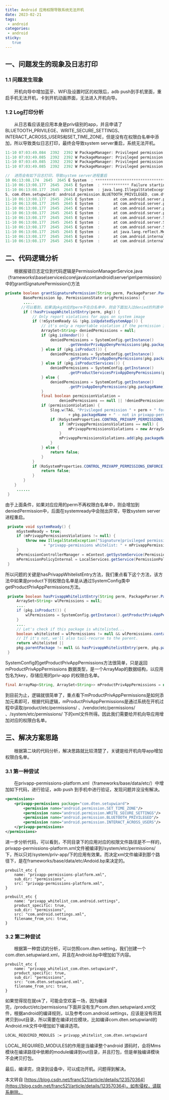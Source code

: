 ```yaml
---
title: Android 应用权限导致系统无法开机
date: 2023-02-21
tags:
 - android
categories: 
 - android
sticky: 
   true
---
```


## 一、问题发生的现象及日志打印

### 1.1 问题发生现象

  开机向导中增加蓝牙、WIFI及设置时区的权限后，adb push到手机里面，重启手机无法开机，卡到开机动画界面，无法进入开机向导。

### 1.2 Log打印分析

  从日志看应该是应用本身是priv级别的app，并且申请了BLUETOOTH\_PRIVILEGE、WRITE\_SECURE\_SETTINGS、INTERACT\_ACROSS\_USERS和SET\_TIME\_ZONE，但是没有在权限白名单中添加，所以导致类似日志打印，最终会导致system server重启，系统无法开机。

```c
11-10 07:03:49.084  2392  2392 W PackageManager: Privileged permission android.permission.BLUETOOTH_PRIVILEGED for package com.dten.setupwiard - not in privapp-permissions whitelist
11-10 07:03:49.085  2392  2392 W PackageManager: Privileged permission android.permission.WRITE_SECURE_SETTINGS for package com.dten.setupwiard - not in privapp-permissions whitelist
11-10 07:03:49.085  2392  2392 W PackageManager: Privileged permission android.permission.INTERACT_ACROSS_USERS for package com.dten.setupwiard - not in privapp-permissions whitelist
11-10 07:03:49.085  2392  2392 W PackageManager: Privileged permission android.permission.SET_TIME_ZONE for package com.dten.setupwiard - not in privapp-permissions whitelist

//  进而会有如下日志打印，导致system server进程重启
10 06:13:08.174  2645  2645 E System  : ******************************************
11-10 06:13:08.177  2645  2645 E System  : ************ Failure starting system services
11-10 06:13:08.177  2645  2645 E System  : java.lang.IllegalStateException: Signature|privileged permissions not in privapp-permissions whitelist: {com.dten.setupwiard: android.permission.WRITE_SECURE_SETTINGS, com.dten.setupwiard: android.permission.INTERACT_ACROSS_USER
S, com.dten.setupwiard: android.permission.BLUETOOTH_PRIVILEGED, com.dten.setupwiard: android.permission.SET_TIME_ZONE}
11-10 06:13:08.177  2645  2645 E System  :      at com.android.server.pm.permission.PermissionManagerService.systemReady(PermissionManagerService.java:2956)
11-10 06:13:08.177  2645  2645 E System  :      at com.android.server.pm.permission.PermissionManagerService.access$100(PermissionManagerService.java:122)
11-10 06:13:08.177  2645  2645 E System  :      at com.android.server.pm.permission.PermissionManagerService$PermissionManagerServiceInternalImpl.systemReady(PermissionManagerService.java:3017)
11-10 06:13:08.177  2645  2645 E System  :      at com.android.server.pm.PackageManagerService.systemReady(PackageManagerService.java:21902)
11-10 06:13:08.177  2645  2645 E System  :      at com.android.server.SystemServer.startOtherServices(SystemServer.java:2096)
11-10 06:13:08.177  2645  2645 E System  :      at com.android.server.SystemServer.run(SystemServer.java:539)
11-10 06:13:08.177  2645  2645 E System  :      at com.android.server.SystemServer.main(SystemServer.java:367)
11-10 06:13:08.177  2645  2645 E System  :      at java.lang.reflect.Method.invoke(Native Method)
11-10 06:13:08.177  2645  2645 E System  :      at com.android.internal.os.RuntimeInit$MethodAndArgsCaller.run(RuntimeInit.java:492)
11-10 06:13:08.177  2645  2645 E System  :      at com.android.internal.os.ZygoteInit.main(ZygoteInit.java:1050)

```

二、代码逻辑分析
--------------------------------------------------------------------

  根据报错日志定位到代码逻辑是PermissionManagerService.java（frameworks\\base\\services\\core\\java\\com\\android\\server\\pm\\permission）中的grantSignaturePermission()方法

```java
private boolean grantSignaturePermission(String perm, PackageParser.Package pkg,         
        BasePermission bp, PermissionsState origPermissions) {
        .....
       //可以看到，如果该pkg对应的perm不在白名单中，则会下面加入过denied的列表中，导致下面的not in priv的日志打印
        if (!hasPrivappWhitelistEntry(perm, pkg)) {                                       
            // Only report violations for apps on system image                           
            if (!mSystemReady && !pkg.isUpdatedSystemApp()) {                             
                // it's only a reportable violation if the permission isn't explicitly denied          
                ArraySet<String> deniedPermissions = null;                               
                if (pkg.isVendor()) {                                                     
                    deniedPermissions = SystemConfig.getInstance()                       
                            .getVendorPrivAppDenyPermissions(pkg.packageName);           
                } else if (pkg.isProduct()) {                                             
                    deniedPermissions = SystemConfig.getInstance()                       
                            .getProductPrivAppDenyPermissions(pkg.packageName);           
                } else if (pkg.isProductServices()) {                                     
                    deniedPermissions = SystemConfig.getInstance()                       
                            .getProductServicesPrivAppDenyPermissions(pkg.packageName);   
                } else {                                                                 
                    deniedPermissions = SystemConfig.getInstance()                       
                            .getPrivAppDenyPermissions(pkg.packageName);                 
                }                                                                         
                final boolean permissionViolation =                                       
                        deniedPermissions == null || !deniedPermissions.contains(perm);                
                if (permissionViolation) {                                               
                    Slog.w(TAG, "Privileged permission " + perm + " for package "         
                            + pkg.packageName + " - not in privapp-permissions whitelist");                                                                                 
                    if (RoSystemProperties.CONTROL_PRIVAPP_PERMISSIONS_ENFORCE) {         
                        if (mPrivappPermissionsViolations == null) {                     
                            mPrivappPermissionsViolations = new ArraySet<>();             
                        }                                                                 
                        mPrivappPermissionsViolations.add(pkg.packageName + ": " + perm); 
                    }                                                                     
                } else {                                                                 
                    return false;                                                         
                }                                                                         
            }                                                                             
            if (RoSystemProperties.CONTROL_PRIVAPP_PERMISSIONS_ENFORCE) {                
                return false;                                                             
            }                                                                             
        }                                                                                 
    }                                                                                     
     ......       
 }
```

由于上面条件，如果对应应用的perm不再权限白名单中，则会增加到deniedPermission中，后面在systemready中会抛出异常，导致system server进程重启。

```java
 private void systemReady() {      
     mSystemReady = true;                                                                 
     if (mPrivappPermissionsViolations != null) {                                        
         throw new IllegalStateException("Signature|privileged permissions not in "               
                 + "privapp-permissions whitelist: " + mPrivappPermissionsViolations);            
     }                                                                                                                                                             
     mPermissionControllerManager = mContext.getSystemService(PermissionControllerManager.class); 
     mPermissionPolicyInternal = LocalServices.getService(PermissionPolicyInternal.class);        
 }                                                                                                
```



 所以问题的关键是hasPrivappWhitelistEntry方法，我们重点看下这个方法，该方法中如果是product下则权限白名单是从通过SystemConfig类中getProductPrivAppPermissions方法。

```java
 private boolean hasPrivappWhitelistEntry(String perm, PackageParser.Package pkg) {       
     ArraySet<String> wlPermissions = null;
     ....
     if (pkg.isProduct()) {                                                          
         wlPermissions = SystemConfig.getInstance().getProductPrivAppPermissions(pkg.packageName);  
     } 
     ....
     // Let's check if this package is whitelisted...                                     
     boolean whitelisted = wlPermissions != null && wlPermissions.contains(perm);      
     // If it's not, we'll also tail-recurse to the parent.                               
     return whitelisted ||                                                               
     pkg.parentPackage != null && hasPrivappWhitelistEntry(perm, pkg.parentPackage);
 }   
```

SystemConfig的getProductPrivAppPermissions方法很简单，只是返回mProductPrivAppPermissions 数据类型，是一个ArrayMap的数据结构，以应用包名为key，存储应用的priv-app 的权限白名单。

```java
final ArrayMap<String, ArraySet<String>> mProductPrivAppPermissions = new ArrayMap<>(); 
```

 到目前为止，逻辑就很简单了，重点看下mProductPrivAppPermissions是如何添加元素即可，根据代码逻辑，mProductPrivAppPermissions是通过系统在开机过程中读取/product/etc/permissions/ 、/vendor/etc/permissions/ 、/system/etc/permissions/ 下的xml文件所得。因此我们需要给开机向导应用增加对应的权限白名单。

三、解决方案思路
--------------------------------------------------------------------

  根据第二块的代码分析，解决思路就比较清楚了，关键是给开机向导app增加权限白名单。

### 3.1 第一种尝试

  在privapp-permissions-platform.xml（frameworks/base/data/etc/）中增加如下代码，进行验证，adb push 到手机中进行验证，发现问题并没没有解决。

```xml
<permissions>
    <privapp-permissions package="com.dten.setupwiard">
        <permission name="android.permission.SET_TIME_ZONE"/>
        <permission name="android.permission.WRITE_SECURE_SETTINGS"/>
        <permission name="android.permission.BLUETOOTH_PRIVILEGED"/>
        <permission name="android.permission.INTERACT_ACROSS_USERS"/>
    </privapp-permissions>
</permissions>
```

进一步分析代码，可以看到，不同目录下的应用对应的权限文件路径是不一样的，privapp-permissions-platform.xml文件被编译到/system/etc/permissions/下，所以只对/system/priv-app/下的应用有效果。而决定xml文件编译到那个路径下，是在frameworks/base/data/etc/Andoid.bp来决定的。

```
prebuilt_etc {                               
    name: "privapp-permissions-platform.xml",
    sub_dir: "permissions",                  
    src: "privapp-permissions-platform.xml", 
}                                            

prebuilt_etc {                                      
    name: "privapp_whitelist_com.android.settings", 
    product_specific: true,                         
    sub_dir: "permissions",                         
    src: "com.android.settings.xml",                
    filename_from_src: true,                        
}                                        
```

### 3.2 第二种尝试

  根据第一种尝试的分析，可以仿照com.dten.setting，我们创建一个com.dten.setupwiard.xml，并且在Android.bp中增加如下内容。

```
prebuilt_etc {                                     
    name: "privapp_whitelist_com.dten.setupwiard", 
    product_specific: true,                        
    sub_dir: "permissions",                        
    src: "com.dten.setupwiard.xml",                
    filename_from_src: true,                       
}   
```

如果觉得现在就ok了，可能会空欢喜一场，因为编译完，/product/etc/permissions/下面并没有生产com.dten.setupwiard.xml文件，根据android的编译规则，以及参考com.android.settings，应该是没有将其拷贝到out目录，所以需要在编译对应模块，比如编译com.dten.setupwiard的Android.mk文件中增加如下编译选项。

```bash
LOCAL_REQUIRED_MODULES := privapp_whitelist_com.dten.setupwiard
```

LOCAL\_REQUIRED\_MODULES的作用是当编译整个android 源码时，会将Mms模块在编译路径中依赖的module编译到out目录，并且打包，但是单独编译模块不会拷贝打包。

最后，编译完，烧录到设备中，可以成功开机。问题得到解决。

  

本文转自 [https://blog.csdn.net/franc521/article/details/123570364](https://blog.csdn.net/franc521/article/details/123570364)，如有侵权，请联系删除。